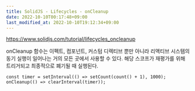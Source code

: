 ```yaml
---
title: SolidJS - Lifecycles - onCleanup
date: 2022-10-10T00:17:48+09:00
last_modified_at: 2022-10-10T19:12:34+09:00
---
```



https://www.solidjs.com/tutorial/lifecycles_oncleanup

onCleanup 함수는 이펙트, 컴포넌트, 커스텀 디렉티브 뿐만 아니라 리액티브 시스템의 동기 실행이 일어나는 거의 모든 곳에서 사용할 수 있다. 해당 스코프가 재평가를 위해 트리거되고 최종적으로 폐기될 때 실행된다.

```tsx
const timer = setInterval(() => setCount(count() + 1), 1000);
onCleanup(() => clearInterval(timer));
```